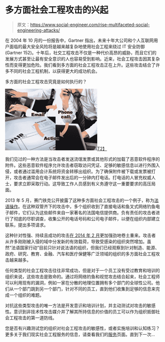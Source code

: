 # 多方面社会工程攻击的兴起

> 原文：<https://www.social-engineer.com/rise-multifaceted-social-engineering-attacks/>

在 2004 年 10 月的一份报告中，Gartner 指出，未来十年大公司和个人互联网用户面临的最大安全风险将是越来越复杂地使用社会工程来绕过 IT 安全防御(Gartner 152)。十年后，社交工程攻击不仅是一种代价高昂的威胁，而且它们的发展方式甚至让最有安全意识的人也容易受到影响。近来，社会工程攻击因其复杂性而变得更加危险。我们看到多方面的社会工程攻击正在上升。这些攻击结合了许多不同的社会工程机制，以获得更大的成功机会。

多方面的社会工程攻击究竟是如何执行的？

[![multifacted_social_engineering](img/32e05090f793cf4aa0268b2339c8a4f3.png)T2】](https://www.social-engineer.com/wp-content/uploads/2015/02/multifacted_social_engineering.png)

我们见过的一种方法是当攻击者发送流氓发票或其他形式的加载了恶意软件程序的附件。这些恶意软件程序允许攻击者窃取访问凭证、足够的敏感信息以进行外围入侵，或者通过滥用会计系统将资金转移出组织。为了确保附件被下载或发票被打开，攻击者通常会在电子邮件发出后的一分钟内打电话。打电话的人冒充权威人士，要求立即采取行动。这导致工作人员感到有义务遵守这一重要要求的高压局面。

2013 年 5 月，赛门铁克公开披露了这种多方面社会工程攻击的一个例子，称为[法语操作](https://www.symantec.com/connect/blogs/operation-francophoned-persistence-and-evolution-dual-pronged-social-engineering-attack)。在这种双管齐下的攻击中，多个组织收到了直接电话和鱼叉式网络钓鱼电子邮件，它们认为这些邮件来自一家著名的法国电信提供商。负有责任的攻击者进行了彻底的尽职调查，收集公开的电话号码和公司电子邮件，以便在组织内部建立联系，提出多项请求。

这种针对性强、持续且成功的攻击[在 2014 年 2 月](https://www.symantec.com/connect/blogs/operation-francophoned-persistence-and-evolution-dual-pronged-social-engineering-attack)更加强劲地卷土重来。攻击者从许多刚刚被入侵的域中分发新的有效载荷，导致受感染的组织突然增加。虽然“法语国家行动”目前只针对说法语的组织，但我们已经观察到针对制造、能源、政府、研究、教育、金融、汽车和医疗保健等广泛领域的组织的多方面社会工程攻击越来越多。

任何类型的社会工程攻击往往非常成功，但是对于一个员工没有受过教育和培训的组织来说，这些攻击是致命的。通过将网络钓鱼和视觉攻击结合起来，社会工程师可以利用现有的漏洞，例如一家在分散的地理位置拥有多个部门的全球性公司。他们从一个部门跳到另一个部门，针对不同的员工，直到他们收集到足够的信息来完成一个组织的难题。

对抗这些类型攻击的唯一方法是开发意识和培训计划，并主动测试对攻击的敏感性。意识到非技术性攻击媒介并了解其所持信息的价值的员工可以作为组织抵御社会工程攻击的第一道防线。

您是否有兴趣测试您的组织对社会工程攻击的敏感性，或者实施培训和认知练习？更多关于我们现实社会工程服务的信息，请查看我们的[服务](https://www.social-engineer.com/services/)页面。直到下一次…